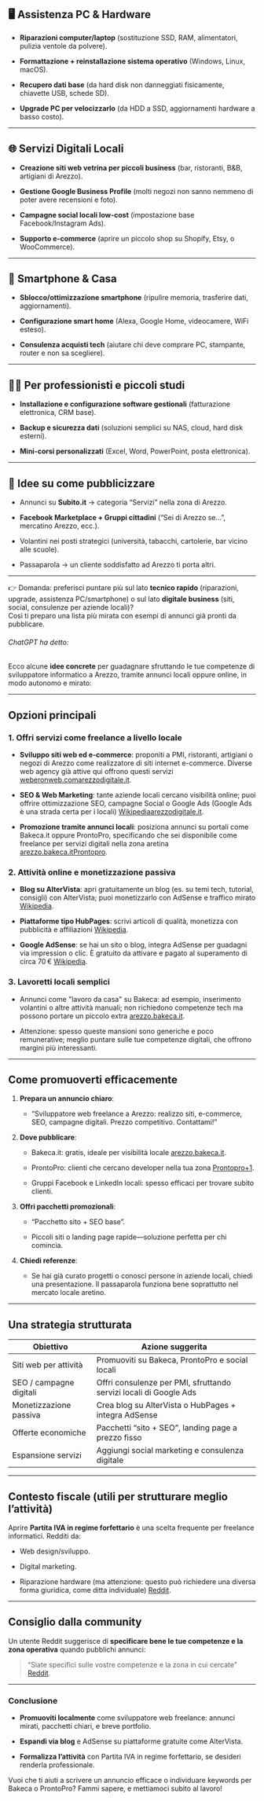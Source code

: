 

## 🖥️ Assistenza PC & Hardware

- **Riparazioni computer/laptop** (sostituzione SSD, RAM, alimentatori, pulizia ventole da polvere).
    
- **Formattazione + reinstallazione sistema operativo** (Windows, Linux, macOS).
    
- **Recupero dati base** (da hard disk non danneggiati fisicamente, chiavette USB, schede SD).
    
- **Upgrade PC per velocizzarlo** (da HDD a SSD, aggiornamenti hardware a basso costo).
    

---

## 🌐 Servizi Digitali Locali

- **Creazione siti web vetrina per piccoli business** (bar, ristoranti, B&B, artigiani di Arezzo).
    
- **Gestione Google Business Profile** (molti negozi non sanno nemmeno di poter avere recensioni e foto).
    
- **Campagne social locali low-cost** (impostazione base Facebook/Instagram Ads).
    
- **Supporto e-commerce** (aprire un piccolo shop su Shopify, Etsy, o WooCommerce).
    

---

## 📱 Smartphone & Casa

- **Sblocco/ottimizzazione smartphone** (ripulire memoria, trasferire dati, aggiornamenti).
    
- **Configurazione smart home** (Alexa, Google Home, videocamere, WiFi esteso).
    
- **Consulenza acquisti tech** (aiutare chi deve comprare PC, stampante, router e non sa scegliere).
    

---

## 👨‍💼 Per professionisti e piccoli studi

- **Installazione e configurazione software gestionali** (fatturazione elettronica, CRM base).
    
- **Backup e sicurezza dati** (soluzioni semplici su NAS, cloud, hard disk esterni).
    
- **Mini-corsi personalizzati** (Excel, Word, PowerPoint, posta elettronica).
    

---

## 🎯 Idee su come pubblicizzare

- Annunci su **Subito.it** → categoria “Servizi” nella zona di Arezzo.
    
- **Facebook Marketplace + Gruppi cittadini** (“Sei di Arezzo se…”, mercatino Arezzo, ecc.).
    
- Volantini nei posti strategici (università, tabacchi, cartolerie, bar vicino alle scuole).
    
- Passaparola → un cliente soddisfatto ad Arezzo ti porta altri.
    

---

👉 Domanda: preferisci puntare più sul lato **tecnico rapido** (riparazioni, upgrade, assistenza PC/smartphone) o sul lato **digitale business** (siti, social, consulenze per aziende locali)?  
Così ti preparo una lista più mirata con esempi di annunci già pronti da pubblicare.


###### ChatGPT ha detto:

Ecco alcune **idee concrete** per guadagnare sfruttando le tue competenze di sviluppatore informatico a Arezzo, tramite annunci locali oppure online, in modo autonomo e mirato:

---

## Opzioni principali

### 1. Offri servizi come freelance a livello locale

- **Sviluppo siti web ed e‑commerce**: proponiti a PMI, ristoranti, artigiani o negozi di Arezzo come realizzatore di siti internet e-commerce. Diverse web agency già attive qui offrono questi servizi [weberonweb.com](https://www.weberonweb.com/web-agency-siti-internet-seo-arezzo/?utm_source=chatgpt.com)[arezzodigitale.it](https://arezzodigitale.it/?utm_source=chatgpt.com).
    
- **SEO & Web Marketing**: tante aziende locali cercano visibilità online; puoi offrire ottimizzazione SEO, campagne Social o Google Ads (Google Ads è una strada certa per i locali) [Wikipedia](https://it.wikipedia.org/wiki/Google_Ads?utm_source=chatgpt.com)[arezzodigitale.it](https://arezzodigitale.it/?utm_source=chatgpt.com).
    
- **Promozione tramite annunci locali**: posiziona annunci su portali come Bakeca.it oppure ProntoPro, specificando che sei disponibile come freelance per servizi digitali nella zona aretina [arezzo.bakeca.it](https://arezzo.bakeca.it/annunci/lavori-da-casa/?utm_source=chatgpt.com)[Prontopro](https://prontopro.it/arezzo-programmatore-siti-web?utm_source=chatgpt.com).
    

### 2. Attività online e monetizzazione passiva

- **Blog su AlterVista**: apri gratuitamente un blog (es. su temi tech, tutorial, consigli) con AlterVista; puoi monetizzarlo con AdSense e traffico mirato [Wikipedia](https://it.wikipedia.org/wiki/AlterVista?utm_source=chatgpt.com).
    
- **Piattaforme tipo HubPages**: scrivi articoli di qualità, monetizza con pubblicità e affiliazioni [Wikipedia](https://it.wikipedia.org/wiki/HubPages?utm_source=chatgpt.com).
    
- **Google AdSense**: se hai un sito o blog, integra AdSense per guadagni via impression o clic. È gratuito da attivare e pagato al superamento di circa 70 € [Wikipedia](https://it.wikipedia.org/wiki/Google_AdSense?utm_source=chatgpt.com).
    

### 3. Lavoretti locali semplici

- Annunci come "lavoro da casa" su Bakeca: ad esempio, inserimento volantini o altre attività manuali; non richiedono competenze tech ma possono portare un piccolo extra [arezzo.bakeca.it](https://arezzo.bakeca.it/dettaglio/lavori-da-casa/lavorare-a-casa-per-uno-stipendio-aggiuntivo-gby2284690256?utm_source=chatgpt.com).
    
- Attenzione: spesso queste mansioni sono generiche e poco remunerative; meglio puntare sulle tue competenze digitali, che offrono margini più interessanti.
    

---

## Come promuoverti efficacemente

1. **Prepara un annuncio chiaro**:
    
    - “Sviluppatore web freelance a Arezzo: realizzo siti, e-commerce, SEO, campagne digitali. Prezzo competitivo. Contattami!”
        
2. **Dove pubblicare**:
    
    - Bakeca.it: gratis, ideale per visibilità locale [arezzo.bakeca.it](https://arezzo.bakeca.it/annunci/lavori-da-casa/?utm_source=chatgpt.com).
        
    - ProntoPro: clienti che cercano developer nella tua zona [Prontopro+1](https://prontopro.it/arezzo-programmatore-siti-web?utm_source=chatgpt.com).
        
    - Gruppi Facebook e LinkedIn locali: spesso efficaci per trovare subito clienti.
        
3. **Offri pacchetti promozionali**:
    
    - “Pacchetto sito + SEO base”.
        
    - Piccoli siti o landing page rapide—soluzione perfetta per chi comincia.
        
4. **Chiedi referenze**:
    
    - Se hai già curato progetti o conosci persone in aziende locali, chiedi una presentazione. Il passaparola funziona bene soprattutto nel mercato locale aretino.
        

---

## Una strategia strutturata

|Obiettivo|Azione suggerita|
|---|---|
|Siti web per attività|Promuoviti su Bakeca, ProntoPro e social locali|
|SEO / campagne digitali|Offri consulenze per PMI, sfruttando servizi locali di Google Ads|
|Monetizzazione passiva|Crea blog su AlterVista o HubPages + integra AdSense|
|Offerte economiche|Pacchetti “sito + SEO”, landing page a prezzo fisso|
|Espansione servizi|Aggiungi social marketing e consulenza digitale|

---

## Contesto fiscale (utili per strutturare meglio l’attività)

Aprire **Partita IVA in regime forfettario** è una scelta frequente per freelance informatici. Redditi da:

- Web design/sviluppo.
    
- Digital marketing.
    
- Riparazione hardware (ma attenzione: questo può richiedere una diversa forma giuridica, come ditta individuale) [Reddit](https://www.reddit.com/r/commercialisti/comments/1874s6j?utm_source=chatgpt.com).
    

---

## Consiglio dalla community

Un utente Reddit suggerisce di **specificare bene le tue competenze e la zona operativa** quando pubblichi annunci:

> “Siate specifici sulle vostre competenze e la zona in cui cercate” [Reddit](https://www.reddit.com/r/ItalyInformatica/comments/1073zrq?utm_source=chatgpt.com).

---

### Conclusione

- **Promuoviti localmente** come sviluppatore web freelance: annunci mirati, pacchetti chiari, e breve portfolio.
    
- **Espandi via blog** e AdSense su piattaforme gratuite come AlterVista.
    
- **Formalizza l’attività** con Partita IVA in regime forfettario, se desideri renderla professionale.
    

Vuoi che ti aiuti a scrivere un annuncio efficace o individuare keywords per Bakeca o ProntoPro? Fammi sapere, e mettiamoci subito al lavoro!
